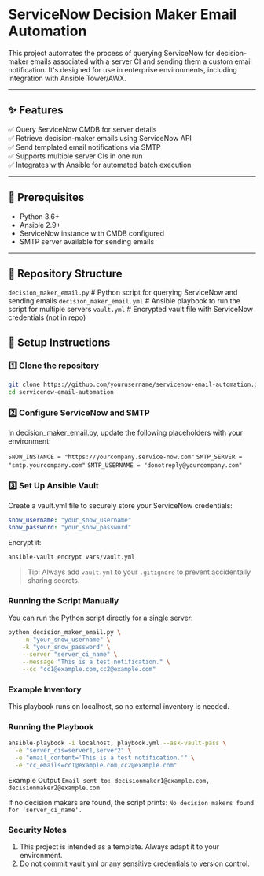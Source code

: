 # ServiceNow Decision Maker Email Automation

This project automates the process of querying ServiceNow for decision-maker emails associated with a server CI and sending them a custom email notification. It's designed for use in enterprise environments, including integration with Ansible Tower/AWX.

---

## ✨ Features

✅ Query ServiceNow CMDB for server details  
✅ Retrieve decision-maker emails using ServiceNow API  
✅ Send templated email notifications via SMTP  
✅ Supports multiple server CIs in one run  
✅ Integrates with Ansible for automated batch execution

---

## 🔧 Prerequisites

- Python 3.6+  
- Ansible 2.9+  
- ServiceNow instance with CMDB configured  
- SMTP server available for sending emails

---

## 📂 Repository Structure

`decision_maker_email.py` # Python script for querying ServiceNow and sending emails
`decision_maker_email.yml` # Ansible playbook to run the script for multiple servers
`vault.yml` # Encrypted vault file with ServiceNow credentials (not in repo)

## 📝 Setup Instructions

### 1️⃣ Clone the repository

```bash
git clone https://github.com/yourusername/servicenow-email-automation.git
cd servicenow-email-automation
```

### 2️⃣ Configure ServiceNow and SMTP
In decision_maker_email.py, update the following placeholders with your environment:

`SNOW_INSTANCE = "https://yourcompany.service-now.com"`
`SMTP_SERVER = "smtp.yourcompany.com"`
`SMTP_USERNAME = "donotreply@yourcompany.com"`

### 3️⃣ Set Up Ansible Vault
Create a vault.yml file to securely store your ServiceNow credentials:

```yaml
snow_username: "your_snow_username"
snow_password: "your_snow_password"
```
Encrypt it:

```bash
ansible-vault encrypt vars/vault.yml
```
>Tip: Always add `vault.yml` to your `.gitignore` to prevent accidentally sharing secrets.

### Running the Script Manually
You can run the Python script directly for a single server:

```bash
python decision_maker_email.py \
    -n "your_snow_username" \
    -k "your_snow_password" \
    --server "server_ci_name" \
    --message "This is a test notification." \
    --cc "cc1@example.com,cc2@example.com"
```

### Example Inventory
This playbook runs on localhost, so no external inventory is needed.

### Running the Playbook
```bash
ansible-playbook -i localhost, playbook.yml --ask-vault-pass \
  -e "server_cis=server1,server2" \
  -e "email_content='This is a test notification.'" \
  -e "cc_emails=cc1@example.com,cc2@example.com"
```

Example Output
`Email sent to: decisionmaker1@example.com, decisionmaker2@example.com`

If no decision makers are found, the script prints:
`No decision makers found for 'server_ci_name'.`

### Security Notes
1. This project is intended as a template. Always adapt it to your environment.
2. Do not commit vault.yml or any sensitive credentials to version control.
